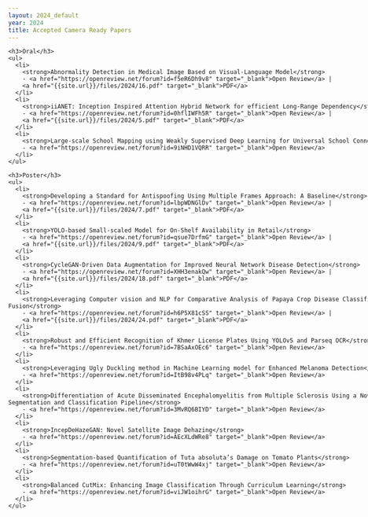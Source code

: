 ```yaml
---
layout: 2024_default
year: 2024
title: Accepted Camera Ready Papers
---
```


<div style="width: 920px; margin: auto; display: block;">
  <!-- Accepted Camera Ready Papers Section -->
  <div style="margin-bottom: 40px;">

    <h3>Oral</h3>
    <ul>
      <li>
        <strong>Abnormality Detection in Medical Image Based on Visual-Language Model</strong>
        - <a href="https://openreview.net/forum?id=f5eR6Dh9v8" target="_blank">Open Review</a> |
        <a href="{{site.url}}/files/2024/16.pdf" target="_blank">PDF</a>
      </li>
      <li>
        <strong>iiANET: Inception Inspired Attention Hybrid Network for efficient Long-Range Dependency</strong>
        - <a href="https://openreview.net/forum?id=0hflIWFh5R" target="_blank">Open Review</a> |
        <a href="{{site.url}}/files/2024/5.pdf" target="_blank">PDF</a>
      </li>
      <li>
        <strong>Large-scale School Mapping using Weakly Supervised Deep Learning for Universal School Connectivity</strong>
        - <a href="https://openreview.net/forum?id=9iNHD1VQRR" target="_blank">Open Review</a>
      </li>
    </ul>

    <h3>Poster</h3>
    <ul>
      <li>
        <strong>Developing a Standard for Antispoofing Using Multiple Frames Approach: A Baseline</strong>
        - <a href="https://openreview.net/forum?id=lbpWDNGlDv" target="_blank">Open Review</a> |
        <a href="{{site.url}}/files/2024/7.pdf" target="_blank">PDF</a>
      </li>
      <li>
        <strong>YOLO-based Small-scaled Model for On-Shelf Availability in Retail</strong>
        - <a href="https://openreview.net/forum?id=qsue7DrfmG" target="_blank">Open Review</a> |
        <a href="{{site.url}}/files/2024/9.pdf" target="_blank">PDF</a>
      </li>
      <li>
        <strong>CycleGAN-Driven Data Augmentation for Improved Neural Network Disease Detection</strong>
        - <a href="https://openreview.net/forum?id=XHH3enakQw" target="_blank">Open Review</a> |
        <a href="{{site.url}}/files/2024/18.pdf" target="_blank">PDF</a>
      </li>
      <li>
        <strong>Leveraging Computer vision and NLP for Comparative Analysis of Papaya Crop Disease Classification Using Multimodal Fusion</strong>
        - <a href="https://openreview.net/forum?id=h6P5X81cSS" target="_blank">Open Review</a> |
        <a href="{{site.url}}/files/2024/24.pdf" target="_blank">PDF</a>
      </li>
      <li>
        <strong>Robust and Efficient Recognition of Khmer License Plates Using YOLOv5 and Parseq OCR</strong>
        - <a href="https://openreview.net/forum?id=7BSaAxOEc6" target="_blank">Open Review</a>
      </li>
      <li>
        <strong>Leveraging Ugly Duckling method in Machine Learning model for Enhanced Melanoma Detection</strong>
        - <a href="https://openreview.net/forum?id=ItB98v4PLq" target="_blank">Open Review</a>
      </li>
      <li>
        <strong>Differentiation of Acute Disseminated Encephalomyelitis from Multiple Sclerosis Using a Novel Brain Lesion Segmentation and Classification Pipeline</strong>
        - <a href="https://openreview.net/forum?id=3MvRQ6BIYD" target="_blank">Open Review</a>
      </li>
      <li>
        <strong>IncepDeHazeGAN: Novel Satellite Image Dehazing</strong>
        - <a href="https://openreview.net/forum?id=AEcXLdWRe8" target="_blank">Open Review</a>
      </li>
      <li>
        <strong>Segmentation-based Quantification of Tuta absoluta’s Damage on Tomato Plants</strong>
        - <a href="https://openreview.net/forum?id=uT0tWwW4xj" target="_blank">Open Review</a>
      </li>
      <li>
        <strong>Balanced CutMix: Enhancing Image Classification Through Curriculum Learning</strong>
        - <a href="https://openreview.net/forum?id=viJW1oihrG" target="_blank">Open Review</a>
      </li>
    </ul>
  </div>
</div>